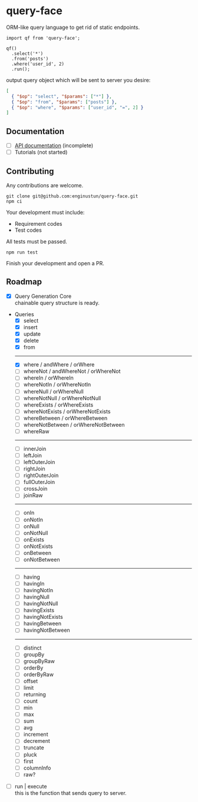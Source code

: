 # query-face

ORM-like query language to get rid of static endpoints.

```
import qf from 'query-face';

qf()
  .select('*')
  .from('posts')
  .where('user_id', 2)
  .run();
```
output query object which will be sent to server you desire:
```json
[
  { "$op": "select", "$params": ["*"] },
  { "$op": "from", "$params": ["posts"] },
  { "$op": "where", "$params": ["user_id", "=", 2] }
]
```

## Documentation

  - [ ] [API documentation](https://enginustun.github.io/query-face/) (incomplete)
  - [ ] Tutorials (not started)

## Contributing

Any contributions are welcome.

```
git clone git@github.com:enginustun/query-face.git
npm ci
```

Your development must include:

- Requirement codes
- Test codes

All tests must be passed.

```
npm run test
```

Finish your development and open a PR.

## Roadmap

- [x] Query Generation Core  
chainable query structure is ready.
- Queries
  - [x] select
  - [x] insert
  - [x] update
  - [x] delete
  - [x] from
  -----------------------------------------------
  - [x] where / andWhere / orWhere
  - [ ] whereNot / andWhereNot / orWhereNot
  - [ ] whereIn / orWhereIn
  - [ ] whereNotIn / orWhereNotIn
  - [ ] whereNull / orWhereNull
  - [ ] whereNotNull / orWhereNotNull
  - [ ] whereExists / orWhereExists
  - [ ] whereNotExists / orWhereNotExists
  - [ ] whereBetween / orWhereBetween
  - [ ] whereNotBetween / orWhereNotBetween
  - [ ] whereRaw
  -----------------------------------------------
  - [ ] innerJoin
  - [ ] leftJoin
  - [ ] leftOuterJoin
  - [ ] rightJoin
  - [ ] rightOuterJoin
  - [ ] fullOuterJoin
  - [ ] crossJoin
  - [ ] joinRaw
  -----------------------------------------------
  - [ ] onIn
  - [ ] onNotIn
  - [ ] onNull
  - [ ] onNotNull
  - [ ] onExists
  - [ ] onNotExists
  - [ ] onBetween
  - [ ] onNotBetween
  -----------------------------------------------
  - [ ] having
  - [ ] havingIn
  - [ ] havingNotIn
  - [ ] havingNull
  - [ ] havingNotNull
  - [ ] havingExists
  - [ ] havingNotExists
  - [ ] havingBetween
  - [ ] havingNotBetween
  -----------------------------------------------
  - [ ] distinct
  - [ ] groupBy
  - [ ] groupByRaw
  - [ ] orderBy
  - [ ] orderByRaw
  - [ ] offset
  - [ ] limit
  - [ ] returning
  - [ ] count
  - [ ] min
  - [ ] max
  - [ ] sum
  - [ ] avg
  - [ ] increment
  - [ ] decrement
  - [ ] truncate
  - [ ] pluck
  - [ ] first
  - [ ] columnInfo
  - [ ] raw?
- [ ] run | execute  
  this is the function that sends query to server.